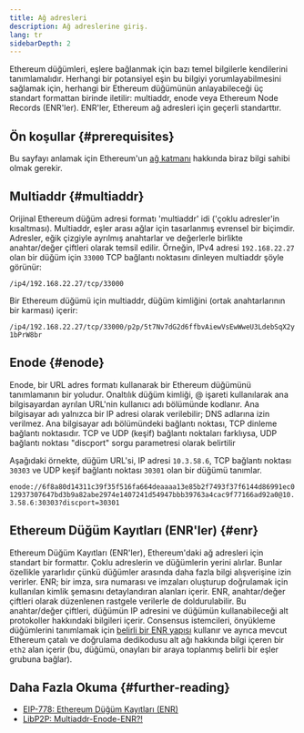 ```yaml
---
title: Ağ adresleri
description: Ağ adreslerine giriş.
lang: tr
sidebarDepth: 2
---
```


Ethereum düğümleri, eşlere bağlanmak için bazı temel bilgilerle kendilerini tanımlamalıdır. Herhangi bir potansiyel eşin bu bilgiyi yorumlayabilmesini sağlamak için, herhangi bir Ethereum düğümünün anlayabileceği üç standart formattan birinde iletilir: multiaddr, enode veya Ethereum Node Records (ENR'ler). ENR'ler, Ethereum ağ adresleri için geçerli standarttır.

## Ön koşullar {#prerequisites}

Bu sayfayı anlamak için Ethereum'un [ağ katmanı](/developers/docs/networking-layer/) hakkında biraz bilgi sahibi olmak gerekir.

## Multiaddr {#multiaddr}

Orijinal Ethereum düğüm adresi formatı 'multiaddr' idi ('çoklu adresler'in kısaltması). Multiaddr, eşler arası ağlar için tasarlanmış evrensel bir biçimdir. Adresler, eğik çizgiyle ayrılmış anahtarlar ve değerlerle birlikte anahtar/değer çiftleri olarak temsil edilir. Örneğin, IPv4 adresi `192.168.22.27` olan bir düğüm için `33000` TCP bağlantı noktasını dinleyen multiaddr şöyle görünür:

`/ip4/192.168.22.27/tcp/33000`

Bir Ethereum düğümü için multiaddr, düğüm kimliğini (ortak anahtarlarının bir karması) içerir:

`/ip4/192.168.22.27/tcp/33000/p2p/5t7Nv7dG2d6ffbvAiewVsEwWweU3LdebSqX2y1bPrW8br`

## Enode {#enode}

Enode, bir URL adres formatı kullanarak bir Ethereum düğümünü tanımlamanın bir yoludur. Onaltılık düğüm kimliği, @ işareti kullanılarak ana bilgisayardan ayrılan URL'nin kullanıcı adı bölümünde kodlanır. Ana bilgisayar adı yalnızca bir IP adresi olarak verilebilir; DNS adlarına izin verilmez. Ana bilgisayar adı bölümündeki bağlantı noktası, TCP dinleme bağlantı noktasıdır. TCP ve UDP (keşif) bağlantı noktaları farklıysa, UDP bağlantı noktası "discport" sorgu parametresi olarak belirtilir

Aşağıdaki örnekte, düğüm URL'si, IP adresi `10.3.58.6`, TCP bağlantı noktası `30303` ve UDP keşif bağlantı noktası `30301` olan bir düğümü tanımlar.

`enode://6f8a80d14311c39f35f516fa664deaaaa13e85b2f7493f37f6144d86991ec012937307647bd3b9a82abe2974e1407241d54947bbb39763a4cac9f77166ad92a0@10.3.58.6:30303?discport=30301`

## Ethereum Düğüm Kayıtları (ENR'ler) {#enr}

Ethereum Düğüm Kayıtları (ENR'ler), Ethereum'daki ağ adresleri için standart bir formattır. Çoklu adreslerin ve düğümlerin yerini alırlar. Bunlar özellikle yararlıdır çünkü düğümler arasında daha fazla bilgi alışverişine izin verirler. ENR; bir imza, sıra numarası ve imzaları oluşturup doğrulamak için kullanılan kimlik şemasını detaylandıran alanları içerir. ENR, anahtar/değer çiftleri olarak düzenlenen rastgele verilerle de doldurulabilir. Bu anahtar/değer çiftleri, düğümün IP adresini ve düğümün kullanabileceği alt protokoller hakkındaki bilgileri içerir. Consensus istemcileri, önyükleme düğümlerini tanımlamak için [belirli bir ENR yapısı](https://github.com/ethereum/consensus-specs/blob/dev/specs/phase0/p2p-interface.md#enr-structure) kullanır ve ayrıca mevcut Ethereum çatalı ve doğrulama dedikodusu alt ağı hakkında bilgi içeren bir `eth2` alan içerir (bu, düğümü, onayları bir araya toplanmış belirli bir eşler grubuna bağlar).

## Daha Fazla Okuma {#further-reading}

- [EIP-778: Ethereum Düğüm Kayıtları (ENR)](https://eips.ethereum.org/EIPS/eip-778)
- [LibP2P: Multiaddr-Enode-ENR?!](https://consensys.net/diligence/blog/2020/09/libp2p-multiaddr-enode-enr/)
